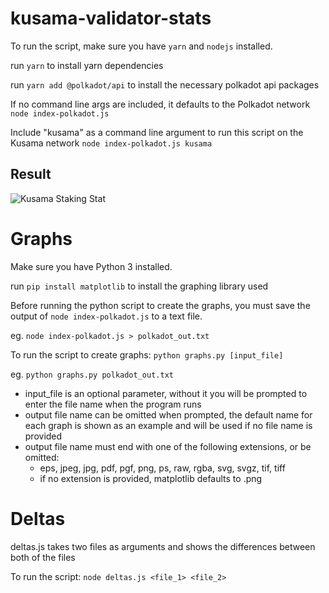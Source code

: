# kusama-validator-stats

To run the script, make sure you have `yarn` and `nodejs` installed.

run `yarn` to install yarn dependencies

run `yarn add @polkadot/api` to install the necessary polkadot api packages


If no command line args are included, it defaults to the Polkadot network
`node index-polkadot.js`

Include "kusama" as a command line argument to run this script on the Kusama network
`node index-polkadot.js kusama`

## Result

![Kusama Staking Stat](https://i.imgur.com/ucKNVw4.png)

# Graphs

Make sure you have Python 3 installed.

run `pip install matplotlib` to install the graphing library used

Before running the python script to create the graphs, you must save the output of `node index-polkadot.js` to a text file.

eg. `node index-polkadot.js > polkadot_out.txt`

To run the script to create graphs:
`python graphs.py [input_file]`

eg. `python graphs.py polkadot_out.txt`

- input_file is an optional parameter, without it you will be prompted to enter the file name when the program runs
- output file name can be omitted when prompted, the default name for each graph is shown as an example and will be used if no file name is provided
- output file name must end with one of the following extensions, or be omitted:
    - eps, jpeg, jpg, pdf, pgf, png, ps, raw, rgba, svg, svgz, tif, tiff
    - if no extension is provided, matplotlib defaults to .png

# Deltas

deltas.js takes two files as arguments and shows the differences between both of the files

To run the script:
`node deltas.js <file_1> <file_2>`